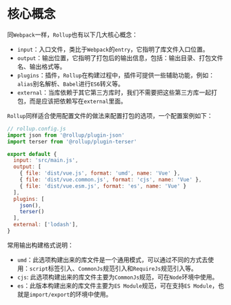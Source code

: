 # 核心概念

同`Webpack`一样，`Rollup`也有以下几大核心概念：
* `input`：入口文件，类比于`Webpack`的`entry`，它指明了库文件入口位置。
* `output`：输出位置，它指明了打包后的输出信息，包括：输出目录、打包文件名、输出格式等。
* `plugins`：插件，`Rollup`在构建过程中，插件可提供一些辅助功能，例如：`alias`别名解析、`Babel`进行`ES6`转义等。
* `external`：当库依赖于其它第三方库时，我们不需要把这些第三方库一起打包，而是应该把依赖写在`external`里面。

`Rollup`同样适合使用配置文件的做法来配置打包的选项，一个配置案例如下：
```js
// rollup.config.js
import json from '@rollup/plugin-json'
import terser from '@rollup/plugin-terser'

export default {
  input: 'src/main.js',
  output: [
    { file: 'dist/vue.js', format: 'umd', name: 'Vue' },
    { file: 'dist/vue.common.js', format: 'cjs', name: 'Vue' },
    { file: 'dist/vue.esm.js', format: 'es', name: 'Vue' }
  ],
  plugins: [
    json(),
    terser()
  ],
  external: ['lodash'],
}
```

常用输出构建格式说明：
* `umd`：此选项构建出来的库文件是一个通用模式，可以通过不同的方式去使用：`script`标签引入、`CommonJs`规范引入和`RequireJs`规范引入等。
* `cjs`: 此选项构建出来的库文件主要为`CommonJs`规范，可在`Node`环境中使用。
* `es`：此版本构建出来的库文件主要为`ES Module`规范，可在支持`ES Module`，也就是`import/export`的环境中使用。
